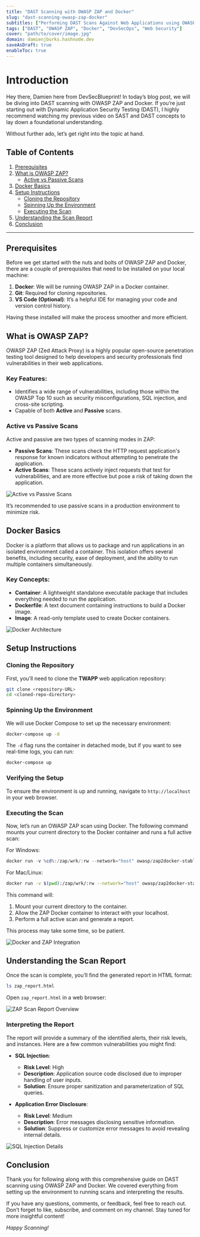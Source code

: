 ```yaml
---
title: "DAST Scanning with OWASP ZAP and Docker"
slug: "dast-scanning-owasp-zap-docker"
subtitles: ["Performing DAST Scans Against Web Applications using OWASP ZAP and Docker"]
tags: ["DAST", "OWASP ZAP", "Docker", "DevSecOps", "Web Security"]
cover: "path/to/cover/image.jpg"
domain: damienjburks.hashnode.dev
saveAsDraft: true
enableToc: true
---
```


# Introduction

Hey there, Damien here from DevSecBlueprint! In today’s blog post, we will be diving into DAST scanning with OWASP ZAP and Docker. If you’re just starting out with Dynamic Application Security Testing (DAST), I highly recommend watching my previous video on SAST and DAST concepts to lay down a foundational understanding. 

Without further ado, let’s get right into the topic at hand.

## Table of Contents
1. [Prerequisites](#prerequisites)
2. [What is OWASP ZAP?](#what-is-owasp-zap)
   * [Active vs Passive Scans](#active-vs-passive-scans)
3. [Docker Basics](#docker-basics)
4. [Setup Instructions](#setup-instructions)
   * [Cloning the Repository](#cloning-the-repository)
   * [Spinning Up the Environment](#spinning-up-the-environment)
   * [Executing the Scan](#executing-the-scan)
5. [Understanding the Scan Report](#understanding-the-scan-report)
6. [Conclusion](#conclusion)

---

## Prerequisites
Before we get started with the nuts and bolts of OWASP ZAP and Docker, there are a couple of prerequisites that need to be installed on your local machine:

1. **Docker**: We will be running OWASP ZAP in a Docker container.
2. **Git**: Required for cloning repositories.
3. **VS Code (Optional)**: It’s a helpful IDE for managing your code and version control history.

Having these installed will make the process smoother and more efficient.

## What is OWASP ZAP?
OWASP ZAP (Zed Attack Proxy) is a highly popular open-source penetration testing tool designed to help developers and security professionals find vulnerabilities in their web applications. 

### Key Features:
- Identifies a wide range of vulnerabilities, including those within the OWASP Top 10 such as security misconfigurations, SQL injection, and cross-site scripting.
- Capable of both **Active** and **Passive** scans.

### Active vs Passive Scans
Active and passive are two types of scanning modes in ZAP:
- **Passive Scans**: These scans check the HTTP request application's response for known indicators without attempting to penetrate the application.
- **Active Scans**: These scans actively inject requests that test for vulnerabilities, and are more effective but pose a risk of taking down the application.

![Active vs Passive Scans](path/to/Active-vs-Passive-Scans-diagram.png)

It’s recommended to use passive scans in a production environment to minimize risk.

## Docker Basics
Docker is a platform that allows us to package and run applications in an isolated environment called a container. This isolation offers several benefits, including security, ease of deployment, and the ability to run multiple containers simultaneously.

### Key Concepts:
- **Container**: A lightweight standalone executable package that includes everything needed to run the application.
- **Dockerfile**: A text document containing instructions to build a Docker image.
- **Image**: A read-only template used to create Docker containers.

![Docker Architecture](path/to/Docker-architecture-diagram.png)

## Setup Instructions

### Cloning the Repository
First, you’ll need to clone the **TWAPP** web application repository:

```bash
git clone <repository-URL>
cd <cloned-repo-directory>
```

### Spinning Up the Environment
We will use Docker Compose to set up the necessary environment:

```bash
docker-compose up -d
```
The `-d` flag runs the container in detached mode, but if you want to see real-time logs, you can run:

```bash
docker-compose up
```

### Verifying the Setup
To ensure the environment is up and running, navigate to `http://localhost` in your web browser.

### Executing the Scan
Now, let’s run an OWASP ZAP scan using Docker. The following command mounts your current directory to the Docker container and runs a full active scan:

For Windows:
```powershell
docker run -v %cd%:/zap/wrk/:rw --network="host" owasp/zap2docker-stable zap-full-scan.py -t http://localhost -g gen.conf 
```
For Mac/Linux:
```sh
docker run -v $(pwd):/zap/wrk/:rw --network="host" owasp/zap2docker-stable zap-full-scan.py -t http://localhost -g gen.conf 
```

This command will:
1. Mount your current directory to the container.
2. Allow the ZAP Docker container to interact with your localhost.
3. Perform a full active scan and generate a report.

This process may take some time, so be patient.

![Docker and ZAP Integration](path/to/Docker-ZAP-Integration-diagram.png)

## Understanding the Scan Report
Once the scan is complete, you’ll find the generated report in HTML format:

```bash
ls zap_report.html
```

Open `zap_report.html` in a web browser:

![ZAP Scan Report Overview](path/to/ZAP-scan-report-overview.png)

### Interpreting the Report
The report will provide a summary of the identified alerts, their risk levels, and instances. Here are a few common vulnerabilities you might find:

- **SQL Injection**:
  - **Risk Level**: High
  - **Description**: Application source code disclosed due to improper handling of user inputs.
  - **Solution**: Ensure proper sanitization and parameterization of SQL queries.

- **Application Error Disclosure**:
  - **Risk Level**: Medium
  - **Description**: Error messages disclosing sensitive information.
  - **Solution**: Suppress or customize error messages to avoid revealing internal details.

![SQL Injection Details](path/to/SQL-Injection-Details.png)

## Conclusion
Thank you for following along with this comprehensive guide on DAST scanning using OWASP ZAP and Docker. We covered everything from setting up the environment to running scans and interpreting the results.

If you have any questions, comments, or feedback, feel free to reach out. Don’t forget to like, subscribe, and comment on my channel. Stay tuned for more insightful content!

*Happy Scanning!*
